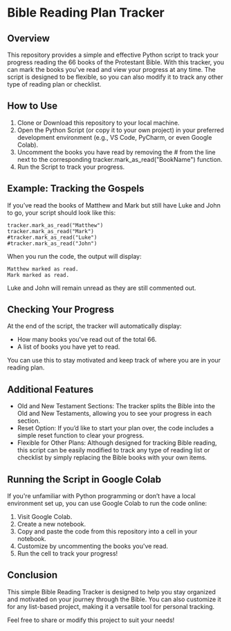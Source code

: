 # Bible Reading Plan Tracker

## Overview
This repository provides a simple and effective Python script to track your progress reading the 66 books of the Protestant Bible. With this tracker, you can mark the books you've read and view your progress at any time. The script is designed to be flexible, so you can also modify it to track any other type of reading plan or checklist.

## How to Use
1. Clone or Download this repository to your local machine.
2. Open the Python Script (or copy it to your own project) in your preferred development environment (e.g., VS Code, PyCharm, or even Google Colab).
3. Uncomment the books you have read by removing the # from the line next to the corresponding tracker.mark_as_read("BookName") function.
4. Run the Script to track your progress.

## Example: Tracking the Gospels
If you’ve read the books of Matthew and Mark but still have Luke and John to go, your script should look like this:

    tracker.mark_as_read("Matthew")
    tracker.mark_as_read("Mark")
    #tracker.mark_as_read("Luke")
    #tracker.mark_as_read("John")
    
When you run the code, the output will display:

    Matthew marked as read.
    Mark marked as read.
    
Luke and John will remain unread as they are still commented out.

## Checking Your Progress
At the end of the script, the tracker will automatically display:

* How many books you've read out of the total 66.
* A list of books you have yet to read.
  
You can use this to stay motivated and keep track of where you are in your reading plan.

## Additional Features
* Old and New Testament Sections: The tracker splits the Bible into the Old and New Testaments, allowing you to see your progress in each section.
* Reset Option: If you’d like to start your plan over, the code includes a simple reset function to clear your progress.
* Flexible for Other Plans: Although designed for tracking Bible reading, this script can be easily modified to track any type of reading list or checklist by simply replacing the Bible books with your own items.
  
## Running the Script in Google Colab
If you're unfamiliar with Python programming or don’t have a local environment set up, you can use Google Colab to run the code online:

1. Visit Google Colab.
2. Create a new notebook.
3. Copy and paste the code from this repository into a cell in your notebook.
4. Customize by uncommenting the books you've read.
5. Run the cell to track your progress!
   
## Conclusion
This simple Bible Reading Tracker is designed to help you stay organized and motivated on your journey through the Bible. You can also customize it for any list-based project, making it a versatile tool for personal tracking.

Feel free to share or modify this project to suit your needs!
